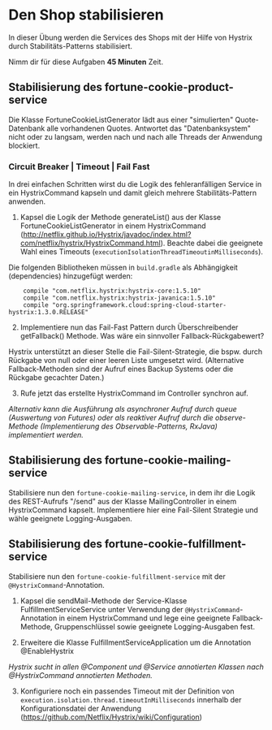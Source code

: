 # Den Shop stabilisieren
In dieser Übung werden die Services des Shops mit der Hilfe von Hystrix durch Stabilitäts-Patterns stabilisiert. 

Nimm dir für diese Aufgaben **45 Minuten** Zeit.

## Stabilisierung des fortune-cookie-product-service
Die Klasse FortuneCookieListGenerator lädt aus einer "simulierten" Quote-Datenbank alle vorhandenen Quotes. Antwortet das "Datenbanksystem" nicht oder zu langsam, werden nach und nach alle Threads der Anwendung blockiert.

### Circuit Breaker | Timeout | Fail Fast
In drei einfachen Schritten wirst du die Logik des fehleranfälligen Service in ein HystrixCommand kapseln und damit gleich mehrere Stabilitäts-Pattern anwenden. 

1. Kapsel die Logik der Methode generateList() aus der Klasse FortuneCookieListGenerator in einem HystrixCommand (http://netflix.github.io/Hystrix/javadoc/index.html?com/netflix/hystrix/HystrixCommand.html). Beachte dabei die geeignete Wahl eines Timeouts (```executionIsolationThreadTimeoutinMilliseconds```).

Die folgenden Bibliotheken müssen in ```build.gradle``` als Abhängigkeit (dependencies) hinzugefügt werden:
```
    compile "com.netflix.hystrix:hystrix-core:1.5.10"
    compile "com.netflix.hystrix:hystrix-javanica:1.5.10"
    compile "org.springframework.cloud:spring-cloud-starter-hystrix:1.3.0.RELEASE"
```

2. Implementiere nun das Fail-Fast Pattern durch Überschreibender getFallback() Methode. Was wäre ein sinnvoller Fallback-Rückgabewert?

Hystrix unterstützt an dieser Stelle die Fail-Silent-Strategie, die bspw. durch Rückgabe von null oder einer leeren Liste umgesetzt wird. (Alternative Fallback-Methoden sind der Aufruf eines Backup Systems oder die Rückgabe gecachter Daten.)

3. Rufe jetzt das erstellte HystrixCommand im Controller synchron auf.

*Alternativ kann die Ausführung als asynchroner Aufruf durch queue (Auswertung von Futures) oder als reaktiver Aufruf durch die observe-Methode (Implementierung des Observable-Patterns, RxJava) implementiert werden.*

## Stabilisierung des fortune-cookie-mailing-service
Stabilisiere nun den ```fortune-cookie-mailing-service```, in dem ihr die Logik des REST-Aufrufs "/send" aus der Klasse MailingController in einem HystrixCommand kapselt. Implementiere hier eine Fail-Silent Strategie und wähle geeignete Logging-Ausgaben.

## Stabilisierung des fortune-cookie-fulfillment-service
Stabilisiere nun den ```fortune-cookie-fulfillment-service``` mit der ```@HystrixCommand```-Annotation.

1. Kapsel die sendMail-Methode der Service-Klasse FulfillmentServiceService unter Verwendung der ```@HystrixCommand```-Annotation in einem HystrixCommand und lege eine geeignete Fallback-Methode, Gruppenschlüssel sowie geeignete Logging-Ausgaben fest.

2. Erweitere die Klasse FulfillmentServiceApplication um die Annotation @EnableHystrix

*Hystrix sucht in allen @Component und @Service annotierten Klassen nach @HystrixCommand annotierten Methoden.*

3. Konfiguriere noch ein passendes Timeout mit der Definition von ```execution.isolation.thread.timeoutInMilliseconds``` innerhalb der Konfigurationsdatei der Anwendung (https://github.com/Netflix/Hystrix/wiki/Configuration)